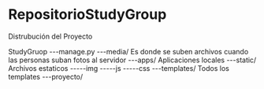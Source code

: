 # RepositorioStudyGroup

Distrubución del Proyecto

StudyGruop
---manage.py
---media/  Es donde se suben archivos cuando las personas suban fotos al servidor
---apps/   Aplicaciones locales
---static/ Archivos estaticos
-----img
-----js
-----css
---templates/  Todos los templates
---proyecto/

